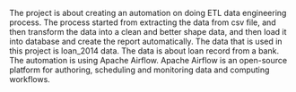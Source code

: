 The project is about creating an automation on doing ETL data engineering process. The process started from extracting the data from csv file, and then transform the data into a clean and better shape data, and then load it into database and create the report automatically. The data that is used in this project is loan_2014 data. The data is about loan record from a bank. The automation is using Apache Airflow. Apache Airflow is an open-source platform for authoring, scheduling and monitoring data and computing workflows. 
